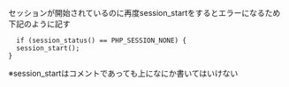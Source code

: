 セッションが開始されているのに再度session_startをするとエラーになるため下記のように記す
```
  if (session_status() == PHP_SESSION_NONE) {
  session_start();
}
```
※session_startはコメントであっても上になにか書いてはいけない

